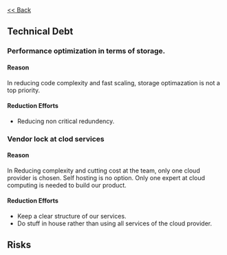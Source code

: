 [<< Back](/README)

## Technical Debt

### Performance optimization in terms of storage.

#### Reason

In reducing code complexity and fast scaling, storage optimazation is not a top priority.

#### Reduction Efforts

- Reducing non critical redundency.

### Vendor lock at clod services

#### Reason 

In Reducing complexity and cutting cost at the team, only one cloud provider is chosen. Self hosting is no option. Only one expert at cloud computing is needed to build our product.

#### Reduction Efforts

- Keep a clear structure of our services. 
- Do stuff in house rather than using all services of the cloud provider.

## Risks


